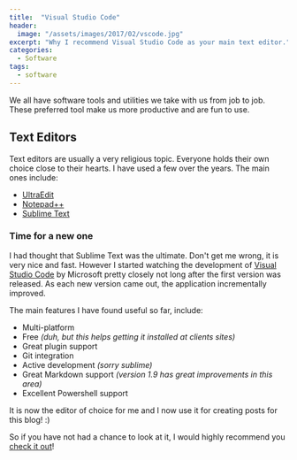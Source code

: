 ```yaml
---
title:  "Visual Studio Code"
header:
  image: "/assets/images/2017/02/vscode.jpg"
excerpt: "Why I recommend Visual Studio Code as your main text editor."
categories: 
  - Software
tags:
  - software
---
```

We all have software tools and utilities we take with us from job to job. These preferred tool make us more productive and are fun to use.

## Text Editors
Text editors are usually a very religious topic. Everyone holds their own choice close to their hearts.
I have used a few over the years. The main ones include: 

* [UltraEdit](http://www.ultraedit.com/)
* [Notepad++](https://notepad-plus-plus.org/)
* [Sublime Text](https://www.sublimetext.com/)

### Time for a new one
I had thought that Sublime Text was the ultimate. Don't get me wrong, it is very nice and fast.
However I started watching the development of [Visual Studio Code](https://code.visualstudio.com/) by Microsoft pretty closely not long after the first version was released.
As each new version came out, the application incrementally improved.

The main features I have found useful so far, include:

* Multi-platform 
* Free _(duh, but this helps getting it installed at clients sites)_
* Great plugin support
* Git integration
* Active development _(sorry sublime)_
* Great Markdown support _(version 1.9 has great improvements in this area)_
* Excellent Powershell support

It is now the editor of choice for me and I now use it for creating posts for this blog! :)

So if you have not had a chance to look at it, I would highly recommend you [check it out](https://code.visualstudio.com/)!

